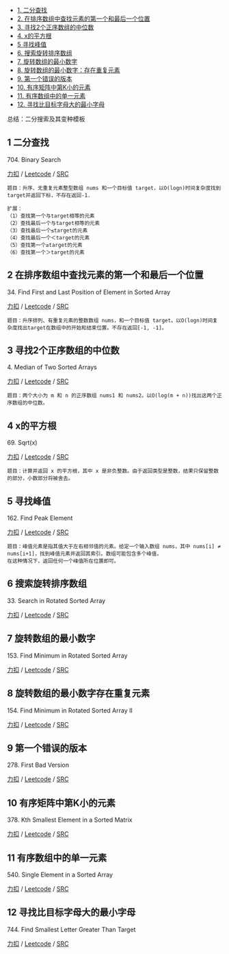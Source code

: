 <!-- GFM-TOC -->
* [1. 二分查找](#1-二分查找)
* [2. 在排序数组中查找元素的第一个和最后一个位置](#2-在排序数组中查找元素的第一个和最后一个位置)
* [3. 寻找2个正序数组的中位数](#2-寻找2个正序数组的中位数)
* [4. x的平方根](#4-x的平方根)
* [5 寻找峰值](#5-寻找峰值)
* [6. 搜索旋转排序数组](#6-搜索旋转排序数组)
* [7. 旋转数组的最小数字](#7-旋转数组的最小数字)
* [8. 旋转数组的最小数字：存在重复元素](#8-旋转数组的最小数字存在重复元素)
* [9. 第一个错误的版本](#9-第一个错误的版本)
* [10. 有序矩阵中第K小的元素](#10-有序矩阵中第K小的元素)
* [11. 有序数组中的单一元素](#11-有序数组中的单一元素)
* [12. 寻找比目标字母大的最小字母 ](#12-寻找比目标字母大的最小字母 )
<!-- GFM-TOC -->

总结：二分搜索及其变种模板

## 1 二分查找
704\. Binary Search

[力扣](https://leetcode-cn.com/problems/binary-search/) / [Leetcode](https://leetcode.com/problems/binary-search/) / [SRC](../algo_04_erfen/L704.cpp)
```
题目：升序、无重复元素整型数组 nums 和一个目标值 target，以O(logn)时间复杂度找到target并返回下标，不存在返回-1.  
```
```
扩展：   
（1）查找第一个与target相等的元素  
（2）查找最后一个与target相等的元素
（3）查找最后一个≤target的元素
（4）查找最后一个＜target的元素
（5）查找第一个≥target的元素
（6）查找第一个＞target的元素
```
## 2 在排序数组中查找元素的第一个和最后一个位置
34\. Find First and Last Position of Element in Sorted Array

[力扣](https://leetcode-cn.com/problems/find-first-and-last-position-of-element-in-sorted-array/) / [Leetcode](https://leetcode.com/problems/find-first-and-last-position-of-element-in-sorted-array/) / [SRC](../algo_04_erfen/L34-m.cpp)
```
题目：升序排列、有重复元素的整数数组 nums，和一个目标值 target。以O(logn)时间复杂度找出target在数组中的开始和结束位置。不存在返回[-1, -1]。
```

## 3 寻找2个正序数组的中位数
4\. Median of Two Sorted Arrays

[力扣](https://leetcode-cn.com/problems/median-of-two-sorted-arrays/) / [Leetcode](https://leetcode.com/problems/median-of-two-sorted-arrays/) / [SRC](../algo_04_erfen/L4-h.cpp)
```
题目：两个大小为 m 和 n 的正序数组 nums1 和 nums2。以O(log(m + n))找出这两个正序数组的中位数。
```

## 4 x的平方根
69\. Sqrt(x)

[力扣](https://leetcode-cn.com/problems/sqrtx/) / [Leetcode](https://leetcode.com/problems/sqrtx/) / [SRC](../algo_04_erfen/L69.cpp)
```
题目：计算并返回 x 的平方根，其中 x 是非负整数。由于返回类型是整数，结果只保留整数的部分，小数部分将被舍去。
```

## 5 寻找峰值
162\. Find Peak Element

[力扣](https://leetcode-cn.com/problems/find-peak-element/) / [Leetcode](https://leetcode.com/problems/find-peak-element/) / [SRC](../algo_04_erfen/L162-m.cpp)
```
题目：峰值元素是指其值大于左右相邻值的元素。给定一个输入数组 nums，其中 nums[i] ≠ nums[i+1]，找到峰值元素并返回其索引。数组可能包含多个峰值，
在这种情况下，返回任何一个峰值所在位置即可。
```

## 6 搜索旋转排序数组
33\. Search in Rotated Sorted Array

[力扣](https://leetcode-cn.com/problems/search-in-rotated-sorted-array/) / [Leetcode](https://leetcode.com/problems/search-in-rotated-sorted-array/) / [SRC](../algo_04_erfen/L33-m.cpp)

## 7 旋转数组的最小数字
153\. Find Minimum in Rotated Sorted Array	 

[力扣](https://leetcode-cn.com/find-minimum-in-rotated-sorted-array/) / [Leetcode](https://leetcode.com/problems/find-minimum-in-rotated-sorted-array/) / [SRC](../algo_04_erfen/L153-m.cpp)

## 8 旋转数组的最小数字存在重复元素  
154\. Find Minimum in Rotated Sorted Array II

[力扣](https://leetcode-cn.com/problems/find-minimum-in-rotated-sorted-array-ii/) / [Leetcode](https://leetcode.com/problems/find-minimum-in-rotated-sorted-array-ii/) / [SRC](../algo_04_erfen/L154-h.cpp)

## 9 第一个错误的版本
278\. First Bad Version

[力扣](https://leetcode-cn.com/problems/first-bad-version/) / [Leetcode](https://leetcode.com/problems/first-bad-version/) / [SRC](../algo_04_erfen/L278.cpp)

## 10 有序矩阵中第K小的元素
378\. Kth Smallest Element in a Sorted Matrix

[力扣](https://leetcode-cn.com/problems/kth-smallest-element-in-a-sorted-matrix/) / [Leetcode](https://leetcode.com/problems/kth-smallest-element-in-a-sorted-matrix/) / [SRC](../algo_04_erfen/L378-m.cpp)


## 11 有序数组中的单一元素
540\. Single Element in a Sorted Array

[力扣](https://leetcode-cn.com/problems/single-element-in-a-sorted-array/) / [Leetcode](https://leetcode.com/problems/single-element-in-a-sorted-array/) / [SRC](../algo_04_erfen/L540.cpp)

## 12 寻找比目标字母大的最小字母
744\. Find Smallest Letter Greater Than Target

[力扣](https://leetcode-cn.com/problems/find-smallest-letter-greater-than-target/) / [Leetcode](https://leetcode.com/problems/find-smallest-letter-greater-than-target/) / [SRC](../algo_04_erfen/L744.cpp)


